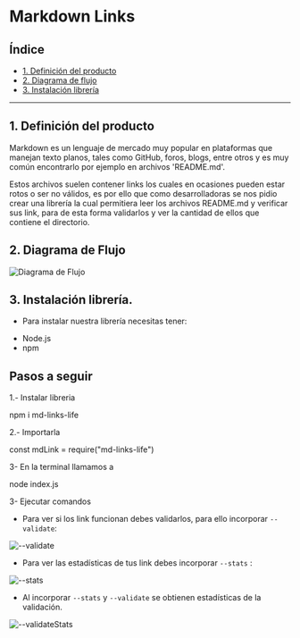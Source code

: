 # Markdown Links

## Índice

* [1. Definición del producto](#1-definicion-del-producto)
* [2. Diagrama de flujo](#2-diagrama-de-flujo)
* [3. Instalación librería](#2-instalacion-libreria)

***

## 1. Definición del producto 
 
Markdown es un lenguaje de mercado muy popular en plataformas que manejan texto planos, tales como GitHub, foros, blogs, entre otros y es muy común encontrarlo por ejemplo en archivos 'README.md'.

Estos archivos suelen contener links los cuales en ocasiones pueden estar rotos o ser no válidos, es por ello que como desarrolladoras se nos pidio crear una librería la cual permitiera leer los archivos README.md y verificar sus link, para de esta forma validarlos y ver la cantidad de ellos que contiene el directorio. 

## 2. Diagrama de Flujo 

![Diagrama de Flujo](http://imgfz.com/i/JI3Xaos.png)

## 3. Instalación librería.

* Para instalar nuestra librería necesitas tener:

- Node.js
- npm


## Pasos a seguir

1.- Instalar libreria

npm i md-links-life

2.- Importarla 

const mdLink = require("md-links-life")

3- En la terminal llamamos a 

node index.js 

3- Ejecutar comandos 

* Para ver si los link funcionan debes validarlos, para ello incorporar `--validate`: 

![--validate](http://imgfz.com/i/tCSExTn.png)

* Para ver las estadísticas de tus link debes incorporar `--stats` : 

![--stats](http://imgfz.com/i/0vZ1Kuc.png)

* Al incorporar `--stats` y `--validate` se obtienen estadísticas de la validación.

![--validateStats](http://imgfz.com/i/tCSExTn.png)




